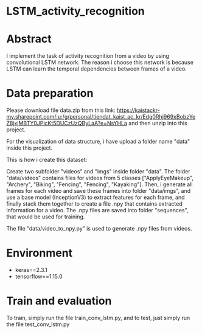 # LSTM_activity_recognition
# Abstract 
I implement the task of activity recognition from a video by using convolutional LSTM network. The reason i choose this network is because LSTM can learn the temporal dependencies between frames of a video.


# Data preparation
Please download file data.zip from this link: https://kaistackr-my.sharepoint.com/:u:/g/personal/tiendat_kaist_ac_kr/Edg0Rhj969xBobzYeZ8jxjMBTY0JPicKt5DUCzUzQByLaA?e=NsYHLa  and then unzip into this project. 

For the visualization of data structure, i have upload a folder name "data" inside this project. 

This is how i create this dataset: 

Create two subfolder "videos" and "imgs" inside folder "data". The folder "data/videos" contains files for videos from 5 classes ["ApplyEyeMakeup", "Archery", "Biking", "Fencing", "Fencing", "Kayaking"]. Then, i generate all frames for each video and save these frames into folder "data/imgs", and use a base model (InceptionV3) to extract features for each frame, and finally stack them together to create a file .npy that contains extracted information for a video. The .npy files are saved into folder "sequences", that would be used for training. 

The file "data/video_to_npy.py" is used to generate .npy files from videos. 

# Environment
- keras==2.3.1
- tensorflow==1.15.0

# Train and evaluation
To train, simply run the file train_conv_lstm.py, and to test, just simply run the file test_conv_lstm.py

